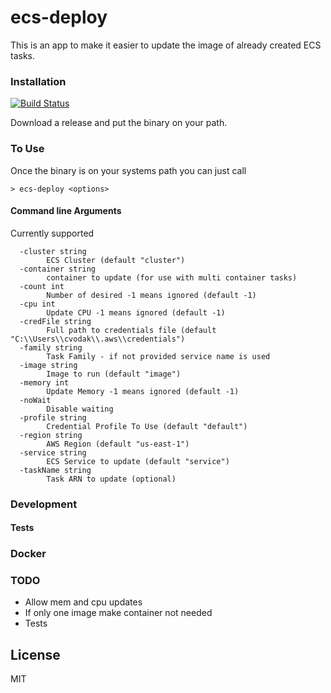# ecs-deploy

This is an app to make it easier to update the image of already created ECS tasks.


### Installation
[![Build Status](https://travis-ci.org/enderv/ecs-deploy.svg?branch=master)](https://travis-ci.org/enderv/awsmfa-go)

Download a release and put the binary on your path.

### To Use
Once the binary is on your systems path you can just call 
```
> ecs-deploy <options>
```

#### Command line Arguments
Currently supported
```
  -cluster string
        ECS Cluster (default "cluster")
  -container string
        container to update (for use with multi container tasks)
  -count int
        Number of desired -1 means ignored (default -1)
  -cpu int
        Update CPU -1 means ignored (default -1)
  -credFile string
        Full path to credentials file (default "C:\\Users\\cvodak\\.aws\\credentials")
  -family string
        Task Family - if not provided service name is used
  -image string
        Image to run (default "image")
  -memory int
        Update Memory -1 means ignored (default -1)
  -noWait
        Disable waiting
  -profile string
        Credential Profile To Use (default "default")
  -region string
        AWS Region (default "us-east-1")
  -service string
        ECS Service to update (default "service")
  -taskName string
        Task ARN to update (optional)
```

### Development

#### Tests

### Docker

### TODO
- Allow mem and cpu updates
- If only one image make container not needed
- Tests

License
----

MIT
